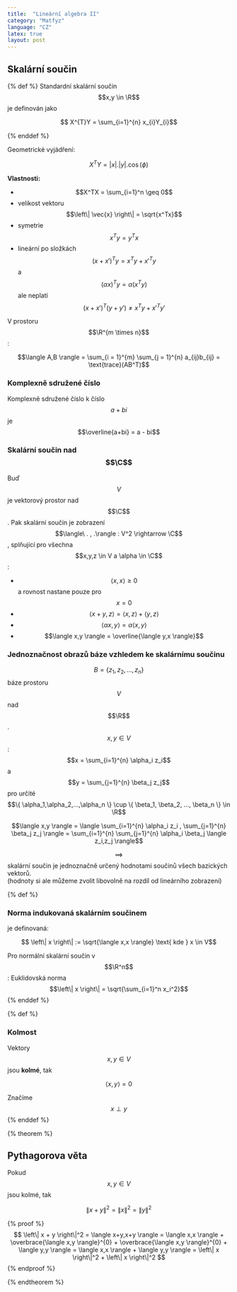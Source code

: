 ```yaml
---
title:  "Lineární algebra II"
category: "Matfyz"
language: "CZ"
latex: true
layout: post
---
```


## Skalární součin
{% def %}
Standardní skalární součin $$x,y \in \R$$ je definován jako

$$ X^{T}Y = \sum_{i=1}^{n} x_{i}Y_{i}$$

{% enddef %}

Geometrické vyjádření:

$$ X^{T}Y = \vert x \vert . \vert y \vert . \cos(\phi)$$

**Vlastnosti:**
- $$X^TX = \sum_{i=1}^n \geq 0$$$$$$
- velikost vektoru $$\left\| \vec{x} \right\| = \sqrt{x^Tx}$$
- symetrie $$x^Ty = y^Tx$$
- lineární po složkách $$(x + x')^Ty = x^Ty + x'^Ty$$ a $$(\alpha x)^Ty = \alpha(x^Ty)$$ ale neplatí $$(x + x')^T(y+y') \neq x^Ty + x'^Ty'$$

V prostoru $$\R^{m \times n}$$ :

$$\langle A,B \rangle = \sum_{i = 1}^{m} \sum_{j = 1}^{n} a_{ij}b_{ij} = \text{trace}(AB^T)$$

### Komplexně sdružené číslo
Komplexně sdružené číslo k číslo $$a+bi$$ je $$\overline{a+bi} = a - bi$$

### Skalární součin nad $$\C$$
Buď $$V$$ je vektorový prostor nad $$\C$$. Pak skalární součin je zobrazení 
$$\langle\ . , .\rangle : V^2 \rightarrow \C$$, splňující pro všechna $$x,y,z \in V a \alpha \in \C$$:

- $$\langle x,x \rangle \geq 0$$ a rovnost nastane pouze pro $$x = 0$$
- $$\langle x+y,z \rangle = \langle x,z \rangle + \langle y,z \rangle$$$$$$
- $$\langle \alpha x,y \rangle = \alpha \langle x,y \rangle$$$$$$
- $$\langle x,y \rangle = \overline{\langle y,x \rangle}$$$$$$

### Jednoznačnost obrazů báze vzhledem ke skalárnímu součinu
$$B = \{ z_1, z_2, ... , z_n \}$$ báze prostoru $$V$$ nad $$\R$$.  
$$x,y \in V$$: $$x = \sum_{i=1}^{n} \alpha_i z_i$$ a $$y = \sum_{j=1}^{n} \beta_j z_j$$ pro 
určité $$\{ \alpha_1,\alpha_2,...,\alpha_n \} \cup \{ \beta_1, \beta_2, ..., \beta_n \} \in \R$$  

$$\langle x,y \rangle = \langle \sum_{i=1}^{n} \alpha_i z_i , \sum_{j=1}^{n} \beta_j z_j \rangle =
\sum_{i=1}^{n} \sum_{j=1}^{n} \alpha_i \beta_j \langle z_i,z_j \rangle$$

$$\implies$$ skalární součin je jednoznačně určený hodnotami součinů všech bazických vektorů.  
(hodnoty si ale můžeme zvolit libovolně na rozdíl od lineárního zobrazení)

{% def %}

### Norma indukovaná skalárním součinem
je definovaná:

$$ \left\| x \right\| := \sqrt{\langle x,x \rangle} \text{ kde } x \in V$$

Pro normální skalární součin v $$\R^n$$: Euklidovská norma $$\left\| x \right\| = \sqrt{\sum_{i=1}^n x_i^2}$$
{% enddef %}

{% def %}
### Kolmost
Vektory $$x,y \in V$$ jsou **kolmé**, tak

$$ \langle x,y \rangle = 0 $$

Značíme $$x \perp y$$
{% enddef %}


{% theorem %}
## Pythagorova věta
Pokud $$x,y \in V$$ jsou kolmé, tak

$$ \left\| x + y \right\|^2 = \left\| x \right\| ^2 = \left\| y \right\| ^2 $$

{% proof %}
$$
\left\| x + y \right\|^2 = 
\langle x+y,x+y \rangle = 
\langle x,x \rangle + \overbrace{\langle x,y \rangle}^{0} + \overbrace{\langle x,y \rangle}^{0} + \langle y,y \rangle =
\langle x,x \rangle + \langle y,y \rangle =
\left\| x \right\|^2 + \left\| x \right\|^2
$$$$$$
{% endproof %}

{% endtheorem %}
